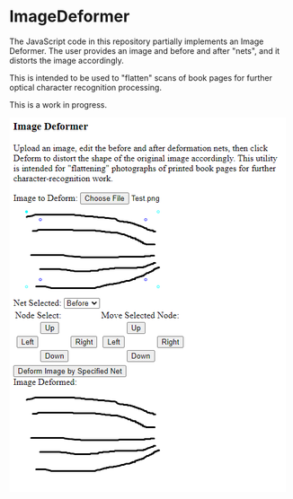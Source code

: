 ImageDeformer
=============

The JavaScript code in this repository partially implements an Image Deformer. 
The user provides an image and before and after "nets", and it distorts the image
accordingly.

This is intended to be used to "flatten" scans of book pages for further
optical character recognition processing.

This is a work in progress.

<img src="Screenshot.png" />